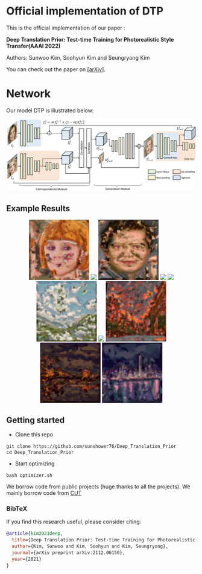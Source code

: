 # Official implementation of DTP

This is the official implementation of our paper :

**Deep Translation Prior: Test-time Training for Photorealistic Style Transfer(AAAI 2022)**

Authors: Sunwoo Kim, Soohyun Kim and Seungryong Kim

You can check out the paper on [[arXiv](https://arxiv.org/abs/2112.06150)].

# Network

Our model DTP is illustrated below:

![alt text](/images/network.png)

## Example Results
<center><img src="images/gif/result1.gif" width="160px" class="center"/> <img src="images/gif/result2.gif" width="160px" class="center"/> <img src="images/gif/result4.gif" width="160px" class="center"/> <img src="images/gif/result5.gif" width="160px" class="center"/> <img src="images/gif/result6.gif" width="160px" class="center"/></center>

<center><img src="images/gif/presult1.gif" width="160px" class="center"/> <img src="images/gif/presult3.gif" width="160px" class="center"/> <img src="images/gif/presult5.gif" width="160px" class="center"/> <img src="images/gif/presult6.gif" width="160px" class="center"/> <img src="images/gif/presult7.gif" width="160px" class="center"/></center>

## Getting started
- Clone this repo
```
git clone https://github.com/sunshower76/Deep_Translation_Prior
cd Deep_Translation_Prior
```

- Start optimizing
```
bash optimizer.sh
```

We borrow code from public projects (huge thanks to all the projects). We mainly borrow code from  [CUT](https://github.com/taesungp/contrastive-unpaired-translation)
### BibTeX
If you find this research useful, please consider citing:
````BibTeX
@article{kim2021deep,
  title={Deep Translation Prior: Test-time Training for Photorealistic Style Transfer},
  author={Kim, Sunwoo and Kim, Soohyun and Kim, Seungryong},
  journal={arXiv preprint arXiv:2112.06150},
  year={2021}
}
````







